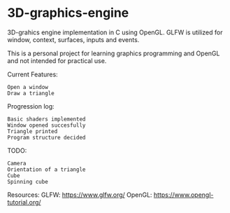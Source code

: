 # 3D-graphics-engine

3D-grahics engine implementation in C using OpenGL. GLFW is utilized for window, context, surfaces, inputs and events.  

This is a personal project for learning graphics programming and OpenGL and not intended for practical use.


Current Features:

    Open a window
    Draw a triangle


Progression log:

    Basic shaders implemented
    Window opened succesfully
    Triangle printed
    Program structure decided

TODO:

    Camera
    Orientation of a triangle
    Cube
    Spinning cube

Resources: 
 GLFW: https://www.glfw.org/
 OpenGL: https://www.opengl-tutorial.org/